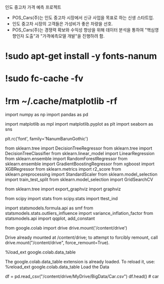 인도 중고차 가격 예측 프로젝트
- POS_Cars(주)는 인도 중고차 시장에서 신규 사업을 목표로 하는 신생 스타트업.
- 인도 중고차 시장의 고객들은 가성비가 좋은 차량을 선호.
- POS_Cars(주)는 경쟁력 확보와 수익성 향상을 위해 데이터 분석을 통하여 "핵심영향인자 도출"과 "가격예측모델 개발"을 진행하려 함.

# !sudo apt-get install -y fonts-nanum
# !sudo fc-cache -fv
# !rm ~/.cache/matplotlib -rf
     

import numpy as np
import pandas as pd

import matplotlib as mpl
import matplotlib.pyplot as plt
import seaborn as sns

plt.rc('font', family='NanumBarunGothic')

from sklearn.tree import DecisionTreeRegressor
from sklearn.tree import DecisionTreeClassifier
from sklearn.linear_model import LinearRegression
from sklearn.ensemble import RandomForestRegressor
from sklearn.ensemble import GradientBoostingRegressor
from xgboost import XGBRegressor
from sklearn.metrics import r2_score
from sklearn.preprocessing import StandardScaler
from sklearn.model_selection import train_test_split
from sklearn.model_selection import GridSearchCV

from sklearn.tree import export_graphviz
import graphviz

from scipy import stats
from scipy.stats import ttest_ind

import statsmodels.formula.api as smf
from statsmodels.stats.outliers_influence import variance_inflation_factor
from statsmodels.api import qqplot, add_constant

     

from google.colab import drive
drive.mount('/content/drive')
     
Drive already mounted at /content/drive; to attempt to forcibly remount, call drive.mount("/content/drive", force_remount=True).

%load_ext google.colab.data_table
     
The google.colab.data_table extension is already loaded. To reload it, use:
  %reload_ext google.colab.data_table
Load the Data

df = pd.read_csv("/content/drive/MyDrive/BigData/Car.csv")
df.head()
     # car
